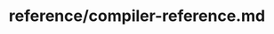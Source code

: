 ---
title: reference/compiler-reference.md
showAuthorInfo: false
redirect_path: https://kotlinlang.org/docs/compiler-reference.html
---